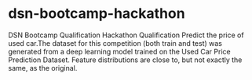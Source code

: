 # dsn-bootcamp-hackathon
DSN Bootcamp Qualification Hackathon Qualification Predict the price of used car.The dataset for this competition (both train and test) was generated from a deep learning model trained on the Used Car Price Prediction Dataset. Feature distributions are close to, but not exactly the same, as the original. 

